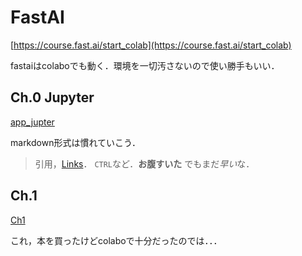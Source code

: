 # FastAI

[https://course.fast.ai/start_colab](https://course.fast.ai/start_colab)

fastaiはcolaboでも動く．環境を一切汚さないので使い勝手もいい．

## Ch.0 Jupyter
[app_jupter](https://colab.research.google.com/drive/11Z3PRO8N3gxrORuBfHKAk2Uw35cgGcd-#scrollTo=gZg8Q1xeQzL4)

markdown形式は慣れていこう．

> 引用，[Links](http://course-v3.fast.ai/)．
> `CTRL`など．**お腹すいた** でもまだ*早い*な．

## Ch.1 

[Ch1](https://colab.research.google.com/drive/1VoEHnSLnQ6lJTxkp3J5KHVWl--y52qff#scrollTo=Uh0oLQ9DU-t7)

これ，本を買ったけどcolaboで十分だったのでは．．．

